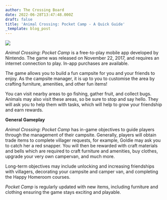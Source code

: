 ```yaml
---
author: The Crossing Board
date: 2022-06-28T13:47:48.000Z
draft: false
title: 'Animal Crossing: Pocket Camp - A Quick Guide'
_template: blog_post
---
```


![](/images/news/3.png)

_Animal Crossing: Pocket Camp_ is a free-to-play mobile app developed by Nintendo. The game was released on November 22, 2017, and requires an internet connection to play. In-app purchases are available.

The game allows you to build a fun campsite for you and your friends to enjoy. As the campsite manager, it is up to you to customise the area by crafting furniture, amenities, and other fun items!

You can visit nearby areas to go fishing, gather fruit, and collect bugs. Animals may also visit these areas, so be sure to stop and say hello. They will ask you to help them with tasks, which will help to grow your friendship and earn rewards.

**General Gameplay**

_Animal Crossing: Pocket Camp_ has in-game objectives to guide players through the management of their campsite. Generally, players will obtain trade items to complete villager requests, for example, Goldie may ask you to catch her a red snapper. You will then be rewarded with craft materials and bells which are required to craft furniture and amenities, buy clothes, upgrade your very own campervan, and much more.

Long-term objectives may include unlocking and increasing friendships with villagers, decorating your campsite and camper van, and completing the Happy Homeroom courses.

_Pocket Camp_ is regularly updated with new items, including furniture and clothing ensuring the game stays exciting and playable.
